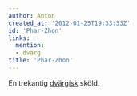 ```yaml
---
author: Anton
created_at: '2012-01-25T19:33:33Z'
id: 'Phar-Zhon'
links:
  mention:
  - dvärg
title: 'Phar-Zhon'
---
```


En trekantig [dvärgisk] sköld.

  [dvärgisk]: dvärg
